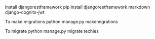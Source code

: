 Install djangorestframework
pip install djangorestframework markdown django-cognito-jwt

To make migrations
python manage.py makemigrations

To migrate 
python manage.py migrate techies